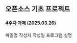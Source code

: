 ## 오픈소스 기초 프로젝트

#### [4주차 과제](https://github.com/SEOYUNJE/cbnu_open_source_basic_homework/blob/main/4%EC%A3%BC%EC%B0%A8%20%EA%B3%BC%EC%A0%9C.py) (2025.03.26)

파일명
작성자
작성일
프로그램 설명


